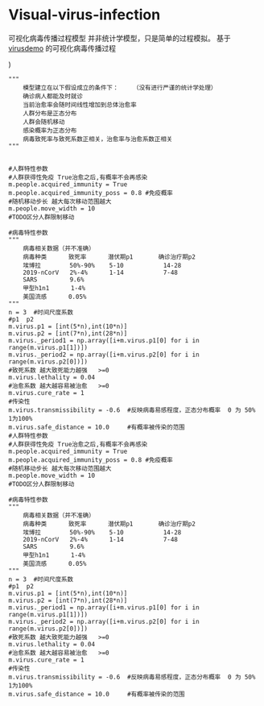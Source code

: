 # Visual-virus-infection
可视化病毒传播过程模型
并非统计学模型，只是简单的过程模拟。 基于 [virusdemo](https://github.com/davycloud/virusdemo) 的可视化病毒传播过程

)

    """
        模型建立在以下假设成立的条件下：    （没有进行严谨的统计学处理）
        确诊病人都能及时就诊
        当前治愈率会随时间线性增加到总体治愈率  
        人群分布是正态分布
        人群会随机移动
        感染概率为正态分布
        病毒致死率与致死系数正相关，治愈率与治愈系数正相关
    """
    
    
    #人群特性参数
    #人群获得性免疫 True治愈之后,有概率不会再感染
    m.people.acquired_immunity = True
    m.people.acquired_immunity_poss = 0.8 #免疫概率
    #随机移动步长 越大每次移动范围越大
    m.people.move_width = 10
    #TODO区分人群限制移动

    #病毒特性参数
    """
        病毒相关数据（并不准确）
        病毒种类      致死率      潜伏期p1       确诊治疗期p2     
        埃博拉        50%-90%    5-10           14-28
        2019-nCorV   2%-4%      1-14           7-48
        SARS         9.6%
        甲型h1n1      1-4%
        美国流感      0.05%
    """
    n = 3  #时间尺度系数
    #p1  p2
    m.virus.p1 = [int(5*n),int(10*n)]
    m.virus.p2 = [int(7*n),int(28*n)]
    m.virus._period1 = np.array([i+m.virus.p1[0] for i in range(m.virus.p1[1])])
    m.virus._period2 = np.array([i+m.virus.p2[0] for i in range(m.virus.p2[0])])
    #致死系数 越大致死能力越强   >=0
    m.virus.lethality = 0.04
    #治愈系数 越大越容易被治愈   >=0
    m.virus.cure_rate = 1
    #传染性
    m.virus.transmissibility = -0.6  #反映病毒易感程度，正态分布概率  0 为 50%  1为100%
    m.virus.safe_distance = 10.0     #有概率被传染的范围
    #人群特性参数
    #人群获得性免疫 True治愈之后,有概率不会再感染
    m.people.acquired_immunity = True
    m.people.acquired_immunity_poss = 0.8 #免疫概率
    #随机移动步长 越大每次移动范围越大
    m.people.move_width = 10
    #TODO区分人群限制移动

    #病毒特性参数
    """
        病毒相关数据（并不准确）
        病毒种类      致死率      潜伏期p1       确诊治疗期p2     
        埃博拉        50%-90%    5-10           14-28
        2019-nCorV   2%-4%      1-14           7-48
        SARS         9.6%
        甲型h1n1      1-4%
        美国流感      0.05%
    """
    n = 3  #时间尺度系数
    #p1  p2
    m.virus.p1 = [int(5*n),int(10*n)]
    m.virus.p2 = [int(7*n),int(28*n)]
    m.virus._period1 = np.array([i+m.virus.p1[0] for i in range(m.virus.p1[1])])
    m.virus._period2 = np.array([i+m.virus.p2[0] for i in range(m.virus.p2[0])])
    #致死系数 越大致死能力越强   >=0
    m.virus.lethality = 0.04
    #治愈系数 越大越容易被治愈   >=0
    m.virus.cure_rate = 1
    #传染性
    m.virus.transmissibility = -0.6  #反映病毒易感程度，正态分布概率  0 为 50%  1为100%
    m.virus.safe_distance = 10.0     #有概率被传染的范围

